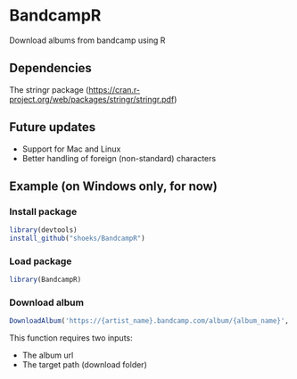# BandcampR
Download albums from bandcamp using R

## Dependencies
The stringr package (https://cran.r-project.org/web/packages/stringr/stringr.pdf)

## Future updates
- Support for Mac and Linux
- Better handling of foreign (non-standard) characters

## Example (on Windows only, for now)

### Install package
```R
library(devtools)
install_github("shoeks/BandcampR")
```

### Load package
```R
library(BandcampR)
```

### Download album
```R
DownloadAlbum('https://{artist_name}.bandcamp.com/album/{album_name}','C:/Users/{user_name}/Downloads')
```
This function requires two inputs: 
- The album url 
- The target path (download folder)
